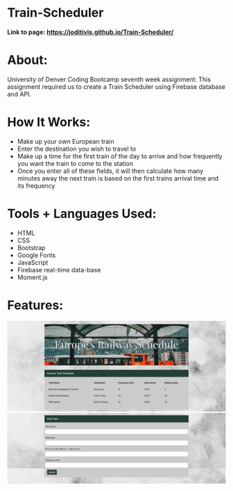 # Train-Scheduler

**Link to page: https://joditivis.github.io/Train-Scheduler/**

# About:
University of Denver Coding Bootcamp seventh week assignment: This assignment required us to create a Train Scheduler using Firebase database and API.

# How It Works:
- Make up your own European train
- Enter the destination you wish to travel to
- Make up a time for the first train of the day to arrive and how frequently you want the train to come to the station
- Once you enter all of these fields, it will then calculate how many minutes away the next train is based on the first trains arrival time and its frequency

# Tools + Languages Used:
* HTML
* CSS
* Bootstrap
* Google Fonts
* JavaScript
* Firebase real-time data-base
* Moment.js

# Features:
![Image](trainpage.png)
![Image](trainpage2.png)